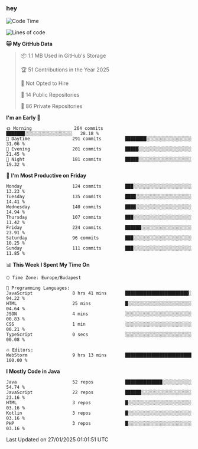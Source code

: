 ### hey

<!--START_SECTION:waka-->
![Code Time](http://img.shields.io/badge/Code%20Time-1%2C060%20hrs%2020%20mins-blue)

![Lines of code](https://img.shields.io/badge/From%20Hello%20World%20I%27ve%20Written-1.7%20million%20lines%20of%20code-blue)

**🐱 My GitHub Data** 

> 📦 1.1 MB Used in GitHub's Storage 
 > 
> 🏆 51 Contributions in the Year 2025
 > 
> 🚫 Not Opted to Hire
 > 
> 📜 14 Public Repositories 
 > 
> 🔑 86 Private Repositories 
 > 
**I'm an Early 🐤** 

```text
🌞 Morning                264 commits         ███████░░░░░░░░░░░░░░░░░░   28.18 % 
🌆 Daytime                291 commits         ████████░░░░░░░░░░░░░░░░░   31.06 % 
🌃 Evening                201 commits         █████░░░░░░░░░░░░░░░░░░░░   21.45 % 
🌙 Night                  181 commits         █████░░░░░░░░░░░░░░░░░░░░   19.32 % 
```
📅 **I'm Most Productive on Friday** 

```text
Monday                   124 commits         ███░░░░░░░░░░░░░░░░░░░░░░   13.23 % 
Tuesday                  135 commits         ████░░░░░░░░░░░░░░░░░░░░░   14.41 % 
Wednesday                140 commits         ████░░░░░░░░░░░░░░░░░░░░░   14.94 % 
Thursday                 107 commits         ███░░░░░░░░░░░░░░░░░░░░░░   11.42 % 
Friday                   224 commits         ██████░░░░░░░░░░░░░░░░░░░   23.91 % 
Saturday                 96 commits          ███░░░░░░░░░░░░░░░░░░░░░░   10.25 % 
Sunday                   111 commits         ███░░░░░░░░░░░░░░░░░░░░░░   11.85 % 
```


📊 **This Week I Spent My Time On** 

```text
🕑︎ Time Zone: Europe/Budapest

💬 Programming Languages: 
JavaScript               8 hrs 41 mins       ████████████████████████░   94.22 % 
HTML                     25 mins             █░░░░░░░░░░░░░░░░░░░░░░░░   04.64 % 
JSON                     4 mins              ░░░░░░░░░░░░░░░░░░░░░░░░░   00.83 % 
CSS                      1 min               ░░░░░░░░░░░░░░░░░░░░░░░░░   00.21 % 
TypeScript               0 secs              ░░░░░░░░░░░░░░░░░░░░░░░░░   00.08 % 

🔥 Editors: 
WebStorm                 9 hrs 13 mins       █████████████████████████   100.00 % 
```

**I Mostly Code in Java** 

```text
Java                     52 repos            ██████████████░░░░░░░░░░░   54.74 % 
JavaScript               22 repos            ██████░░░░░░░░░░░░░░░░░░░   23.16 % 
HTML                     3 repos             █░░░░░░░░░░░░░░░░░░░░░░░░   03.16 % 
Kotlin                   3 repos             █░░░░░░░░░░░░░░░░░░░░░░░░   03.16 % 
PHP                      3 repos             █░░░░░░░░░░░░░░░░░░░░░░░░   03.16 % 
```




 Last Updated on 27/01/2025 01:01:51 UTC
<!--END_SECTION:waka-->
